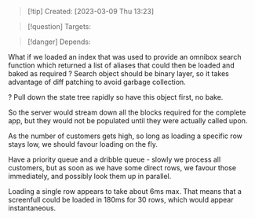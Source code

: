 
>[!tip] Created: [2023-03-09 Thu 13:23]

>[!question] Targets: 

>[!danger] Depends: 

What if we loaded an index that was used to provide an omnibox search function which returned a list of aliases that could then be loaded and baked as required ?
Search object should be binary layer, so it takes advantage of diff patching to avoid garbage collection.

? Pull down the state tree rapidly so have this object first, no bake.

So the server would stream down all the blocks required for the complete app, but they would not be populated until they were actually called upon.

As the number of customers gets high, so long as loading a specific row stays low, we should favour loading on the fly.

Have a priority queue and a dribble queue - slowly we process all customers, but as soon as we have some direct rows, we favour those immediately, and possibly look them up in parallel.

Loading a single row appears to take about 6ms max.  That means that a screenfull could be loaded in 180ms for 30 rows, which would appear instantaneous.